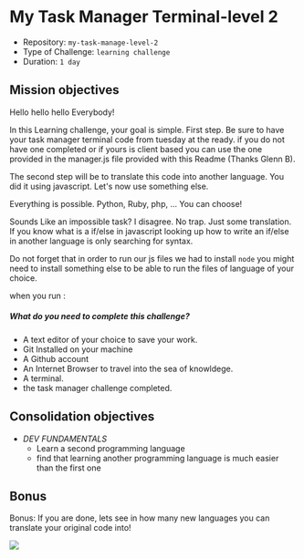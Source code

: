 # My Task Manager Terminal-level 2
- Repository: `my-task-manage-level-2`
- Type of Challenge: `learning challenge`
- Duration: `1 day`

## Mission objectives

Hello hello hello Everybody!

In this Learning challenge, your goal is simple.
First step. Be sure to have your task manager terminal code from tuesday at the ready.
if you do not have one completed or if yours is client based you can use the one provided in the manager.js file provided with this Readme (Thanks Glenn B).

The second step will be to translate this code into another language. You did it using javascript. Let's now use something else.

Everything is possible. Python, Ruby, php, ... You can choose!

Sounds Like an impossible task? I disagree. No trap. Just some translation. If you know what is a if/else in javascript looking up how to write an if/else in another language is only searching for syntax.

Do not forget that in order to run our js files we had to install ```node``` you might need to install something else to be able to run the files of language of your choice.

when you run  :

##### What do you need to complete this challenge?

- A text editor of your choice to save your work.
- Git Installed on your machine
- A Github account
- An Internet Browser to travel into the sea of knowldege.
- A terminal.
- the task manager challenge completed.


## Consolidation objectives
- *DEV FUNDAMENTALS*
    - Learn a second programming language
    - find that learning another programming language is much easier than the first one

## Bonus

Bonus: If you are done, lets see in how many new languages you can translate your original code into!


![](https://media.giphy.com/media/8I3eD4CkqLOdMh70ko/giphy.gif)















